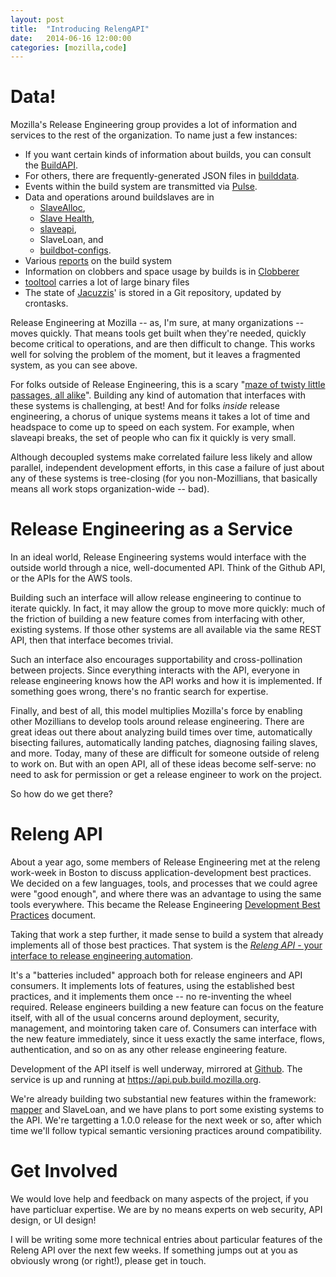 ```yaml
---
layout: post
title:  "Introducing RelengAPI"
date:   2014-06-16 12:00:00
categories: [mozilla,code]
---
```


# Data! #

Mozilla's Release Engineering group provides a lot of information and services to the rest of the organization.
To name just a few instances:
* If you want certain kinds of information about builds, you can consult the [BuildAPI](https://secure.pub.build.mozilla.org/buildapi/).
* For others, there are frequently-generated JSON files in [builddata](https://secure.pub.build.mozilla.org/builddata/).
* Events within the build system are transmitted via [Pulse](http://pulse.mozilla.org/).
* Data and operations around buildslaves are in
  * [SlaveAlloc](https://wiki.mozilla.org/ReleaseEngineering/Applications/Slavealloc),
  * [Slave Health](https://wiki.mozilla.org/ReleaseEngineering/Slave_Health),
  * [slaveapi](http://mozilla-slaveapi.readthedocs.org/en/latest/),
  * SlaveLoan, and 
  * [buildbot-configs](http://mxr.mozilla.org/build/source/buildbot-configs/mozilla/production_config.py).
* Various [reports](https://secure.pub.build.mozilla.org/builddata/reports/) on the build system
* Information on clobbers and space usage by builds is in [Clobberer](https://wiki.mozilla.org/ReleaseEngineering/Applications/Clobberer)
* [tooltool](https://wiki.mozilla.org/ReleaseEngineering/Applications/Tooltool) carries a lot of large binary files
* The state of [Jacuzzis](http://atlee.ca/blog/posts/initial-jacuzzi-results.html)' is stored in a Git repository, updated by crontasks.

Release Engineering at Mozilla -- as, I'm sure, at many organizations -- moves quickly.
That means tools get built when they're needed, quickly become critical to operations, and are then difficult to change.
This works well for solving the problem of the moment, but it leaves a fragmented system, as you can see above.

For folks outside of Release Engineering, this is a scary "[maze of twisty little passages, all alike](http://en.wikipedia.org/wiki/Colossal_Cave_Adventure)".
Building any kind of automation that interfaces with these systems is challenging, at best!
And for folks *inside* release engineering, a chorus of unique systems means it takes a lot of time and headspace to come up to speed on each system.
For example, when slaveapi breaks, the set of people who can fix it quickly is very small.

Although decoupled systems make correlated failure less likely and allow parallel, independent development efforts, in this case a failure of just about any of these systems is tree-closing (for you non-Mozillians, that basically means all work stops organization-wide -- bad).

# Release Engineering as a Service #

In an ideal world, Release Engineering systems would interface with the outside world through a nice, well-documented API.
Think of the Github API, or the APIs for the AWS tools.

Building such an interface will allow release engineering to continue to iterate quickly.
In fact, it may allow the group to move more quickly: much of the friction of building a new feature comes from interfacing with other, existing systems.
If those other systems are all available via the same REST API, then that interface becomes trivial.

Such an interface also encourages supportability and cross-pollination between projects.
Since everything interacts with the API, everyone in release engineering knows how the API works and how it is implemented.
If something goes wrong, there's no frantic search for expertise.

Finally, and best of all, this model multiplies Mozilla's force by enabling other Mozillians to develop tools around release engineering.
There are great ideas out there about analyzing build times over time, automatically bisecting failures, automatically landing patches, diagnosing failing slaves, and more.
Today, many of these are difficult for someone outside of releng to work on.
But with an open API, all of these ideas become self-serve: no need to ask for permission or get a release engineer to work on the project.

So how do we get there?

# Releng API #

About a year ago, some members of Release Engineering met at the releng work-week in Boston to discuss application-development best practices.
We decided on a few languages, tools, and processes that we could agree were "good enough", and where there was an advantage to using the same tools everywhere.
This became the Release Engineering [Development Best Practices](https://wiki.mozilla.org/ReleaseEngineering/Development_Best_Practices) document.

Taking that work a step further, it made sense to build a system that already implements all of those best practices.
That system is the [*Releng API* - your interface to release engineering automation](https://wiki.mozilla.org/ReleaseEngineering/Applications/RelengAPI).

It's a "batteries included" approach both for release engineers and API consumers.
It implements lots of features, using the established best practices, and it implements them once -- no re-inventing the wheel required.
Release engineers building a new feature can focus on the feature itself, with all of the usual concerns around deployment, security, management, and mointoring taken care of.
Consumers can interface with the new feature immediately, since it uess exactly the same interface, flows, authentication, and so on as any other release engineering feature.

Development of the API itself is well underway, mirrored at [Github](https://github.com/mozilla/build-relengapi).
The service is up and running at https://api.pub.build.mozilla.org.

We're already building two substantial new features within the framework: [mapper](https://github.com/petemoore/mapper/) and SlaveLoan, and we have plans to port some existing systems to the API.
We're targetting a 1.0.0 release for the next week or so, after which time we'll follow typical semantic versioning practices around compatibility.

# Get Involved #

We would love help and feedback on many aspects of the project, if you have particluar expertise.
We are by no means experts on web security, API design, or UI design!

I will be writing some more technical entries about particular features of the Releng API over the next few weeks.
If something jumps out at you as obviously wrong (or right!), please get in touch.
